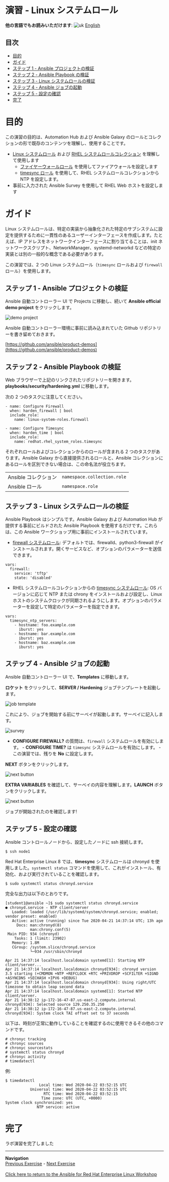 # 演習 - Linux システムロール

**他の言語でもお読みいただけます**: ![uk](../../../images/uk.png) [English](README.md)

## 目次

* [目的](#objective)
* [ガイド](#guide)
 * [ステップ 1 - Ansible プロジェクトの検証](#step-1---examine-ansible-project)
  * [ステップ 2 - Ansible Playbook の検証](#step-2---examine-the-ansible-playbook)
  * [ステップ 3 - Linux システムロールの検証](#step-3---examine-the-linux-system-roles)
  * [ステップ 4 - Ansible ジョブの起動](#step-4---launch-the-ansible-job)
  * [ステップ 5 - 設定の確認](step-5---verify-the-configuration)
* [完了](#complete)

# 目的

この演習の目的は、Automation Hub および Ansible Galaxy
のロールとコレクションの形で既存のコンテンツを理解し、使用することです。

- [Linux システムロール](https://linux-system-roles.github.io/) および [RHEL
  システムロールコレクション](https://console.redhat.com/ansible/automation-hub/repo/published/redhat/rhel_system_roles)
  を理解して使用します
  - [ファイヤーウォールロール](https://galaxy.ansible.com/linux-system-roles/firewall)
    を使用してファイアウォールを設定します
  - [timesync
    ロール](https://console.redhat.com/ansible/automation-hub/repo/published/redhat/rhel_system_roles/content/role/timesync)
    を使用して、RHEL システムロールコレクションから NTP を設定します。
- 事前に入力された Ansible Survey を使用して RHEL Web ホストを設定します

# ガイド

Linux
システムロールは、特定の実装から抽象化された特定のサブシステムに設定を提供するために一貫性のあるユーザーインターフェースを作成します。たとえば、IP
アドレスをネットワークインターフェースに割り当てることは、init
ネットワークスクリプト、NetworkManager、systemd-networkd などの特定の実装とは別の一般的な概念である必要があります。

この演習では、2 つの Linux システムロール（`timesync` ロールおよび `firewall` ロール）を使用します。

## ステップ 1 - Ansible プロジェクトの検証

Ansible 自動コントローラー UI で Projects に移動し、続いて **Ansible official demo project**
をクリックします。

![demo project](images/demo-project.png)

Ansible 自動コントローラー環境に事前に読み込まれていた Github リポジトリーを書き留めておきます。

[https://github.com/ansible/product-demos](https://github.com/ansible/product-demos)

## ステップ 2 - Ansible Playbook の検証

Web ブラウザーで上記のリンクされたリポジトリーを開きます。**playbooks/security/hardening.yml** に移動します。

次の 2 つのタスクに注意してください。

```
- name: Configure Firewall
  when: harden_firewall | bool
  include_role:
    name: linux-system-roles.firewall

- name: Configure Timesync
  when: harden_time | bool
  include_role:
    name: redhat.rhel_system_roles.timesync
```

それぞれロールおよびコレクションからのロールが含まれる 2 つのタスクがあります。Ansible Galaxy
から直接提供されるロールと、Ansible コレクションにあるロールを区別できない場合は、この命名法が役立ちます。

<table>
<tr>
  <td>Ansible コレクション</td>
  <td><code>namespace.collection.role</code></td>
</tr>
  <tr>
    <td>Ansible ロール</td>
    <td><code>namespace.role</code>
</td>
  </tr>
</table>

## ステップ 3 - Linux システムロールの検証

Ansible Playbook はシンプルです。Ansible Galaxy および Automation Hub が提供する事前にビルドされた
Ansible Playbook を使用するだけです。これらは、この Ansible ワークショップ用に事前にインストールされています。

- [firewall
システムロール](https://galaxy.ansible.com/linux-system-roles/firewall):
デフォルトでは、firewalld、python3-firewall がインストールされます。開くサービスなど、オプションのパラメーターを送信できます。

```
vars:
  firewall:
    service: 'tftp'
    state: 'disabled'
```

- RHEL システムロールコレクションからの [timesync
システムロール](https://console.redhat.com/ansible/automation-hub/repo/published/redhat/rhel_system_roles/content/role/timesync):
OS バージョンに応じて NTP または chrony をインストールおよび設定し、Linux
ホストのシステムクロックが同期されるようにします。オプションのパラメーターを設定して特定のパラメーターを指定できます。

```
vars:
  timesync_ntp_servers:
    - hostname: foo.example.com
      iburst: yes
    - hostname: bar.example.com
      iburst: yes
    - hostname: baz.example.com
      iburst: yes
```

## ステップ 4 - Ansible ジョブの起動

Ansible 自動コントローラー UI で、**Templates** に移動します。    

**ロケット** をクリックして、**SERVER / Hardening** ジョブテンプレートを起動します。

![job template](images/job.png)

これにより、ジョブを開始する前にサーベイが起動します。サーベイに記入します。

![survey](images/survey.png)

- **CONFIGURE FIREWALL?** の質問は、`firewall` システムロールを有効にします。  - **CONFIGURE
TIME?** は `timesync` システムロールを有効にします。  - この演習では、残りを **No** に設定します。

**NEXT** ボタンをクリックします。

![next button](images/next.png)

**EXTRA VARIABLES** を確認して、サーベイの内容を理解します。**LAUNCH** ボタンをクリックします。

![next button](images/launch.png)

ジョブが開始されたのを確認します!

## ステップ 5 - 設定の確認

Ansible コントロールノードから、設定したノードに ssh 接続します。

```
$ ssh node1
```

Red Hat Enterprise Linux 8 では、**timesync** システムロールは chronyd
を使用しました。`systemctl status` コマンドを使用して、これがインストール、有効化、および実行されていることを確認します。

```
$ sudo systemctl status chronyd.service
```

完全な出力は以下のとおりです。
```
[student1@ansible ~]$ sudo systemctl status chronyd.service
● chronyd.service - NTP client/server
   Loaded: loaded (/usr/lib/systemd/system/chronyd.service; enabled; vendor preset: enabled)
   Active: active (running) since Tue 2020-04-21 14:37:14 UTC; 13h ago
     Docs: man:chronyd(8)
           man:chrony.conf(5)
 Main PID: 934 (chronyd)
    Tasks: 1 (limit: 23902)
   Memory: 1.8M
   CGroup: /system.slice/chronyd.service
           └─934 /usr/sbin/chronyd

Apr 21 14:37:14 localhost.localdomain systemd[1]: Starting NTP client/server...
Apr 21 14:37:14 localhost.localdomain chronyd[934]: chronyd version 3.5 starting (+CMDMON +NTP +REFCLOCK +RTC +PRIVDROP +SCFILTER +SIGND +ASYNCDNS +SECHASH +IPV6 +DEBUG)
Apr 21 14:37:14 localhost.localdomain chronyd[934]: Using right/UTC timezone to obtain leap second data
Apr 21 14:37:14 localhost.localdomain systemd[1]: Started NTP client/server.
Apr 21 14:38:12 ip-172-16-47-87.us-east-2.compute.internal chronyd[934]: Selected source 129.250.35.250
Apr 21 14:38:12 ip-172-16-47-87.us-east-2.compute.internal chronyd[934]: System clock TAI offset set to 37 seconds
```

以下は、時刻が正常に動作していることを確認するのに使用できるその他のコマンドです。

```
# chronyc tracking  
# chronyc sources
# chronyc sourcestats
# systemctl status chronyd
# chronyc activity
# timedatectl
```

例:

```
$ timedatectl
               Local time: Wed 2020-04-22 03:52:15 UTC
           Universal time: Wed 2020-04-22 03:52:15 UTC
                 RTC time: Wed 2020-04-22 03:52:15
                Time zone: UTC (UTC, +0000)
System clock synchronized: yes
              NTP service: active
```

# 完了

ラボ演習を完了しました

----
**Navigation**
<br>
[Previous Exercise](../5-surveys) - [Next Exercise](../7-insights)
<br><br>
[Click here to return to the Ansible for Red Hat Enterprise Linux Workshop](../README.md)
